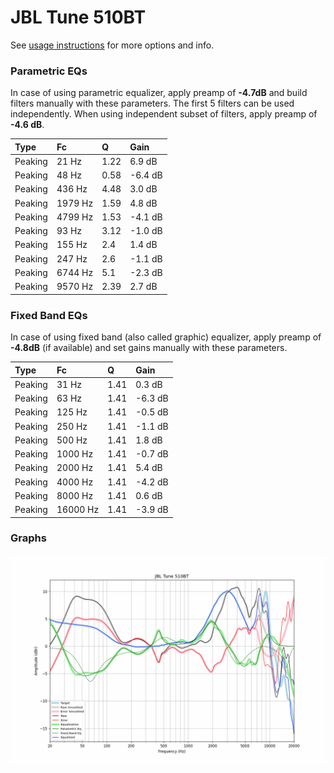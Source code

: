 # JBL Tune 510BT
See [usage instructions](https://github.com/jaakkopasanen/AutoEq#usage) for more options and info.

### Parametric EQs
In case of using parametric equalizer, apply preamp of **-4.7dB** and build filters manually
with these parameters. The first 5 filters can be used independently.
When using independent subset of filters, apply preamp of **-4.6 dB**.

| Type    | Fc      |    Q | Gain    |
|:--------|:--------|:-----|:--------|
| Peaking | 21 Hz   | 1.22 | 6.9 dB  |
| Peaking | 48 Hz   | 0.58 | -6.4 dB |
| Peaking | 436 Hz  | 4.48 | 3.0 dB  |
| Peaking | 1979 Hz | 1.59 | 4.8 dB  |
| Peaking | 4799 Hz | 1.53 | -4.1 dB |
| Peaking | 93 Hz   | 3.12 | -1.0 dB |
| Peaking | 155 Hz  | 2.4  | 1.4 dB  |
| Peaking | 247 Hz  | 2.6  | -1.1 dB |
| Peaking | 6744 Hz | 5.1  | -2.3 dB |
| Peaking | 9570 Hz | 2.39 | 2.7 dB  |

### Fixed Band EQs
In case of using fixed band (also called graphic) equalizer, apply preamp of **-4.8dB**
(if available) and set gains manually with these parameters.

| Type    | Fc       |    Q | Gain    |
|:--------|:---------|:-----|:--------|
| Peaking | 31 Hz    | 1.41 | 0.3 dB  |
| Peaking | 63 Hz    | 1.41 | -6.3 dB |
| Peaking | 125 Hz   | 1.41 | -0.5 dB |
| Peaking | 250 Hz   | 1.41 | -1.1 dB |
| Peaking | 500 Hz   | 1.41 | 1.8 dB  |
| Peaking | 1000 Hz  | 1.41 | -0.7 dB |
| Peaking | 2000 Hz  | 1.41 | 5.4 dB  |
| Peaking | 4000 Hz  | 1.41 | -4.2 dB |
| Peaking | 8000 Hz  | 1.41 | 0.6 dB  |
| Peaking | 16000 Hz | 1.41 | -3.9 dB |

### Graphs
![](./JBL%20Tune%20510BT.png)
